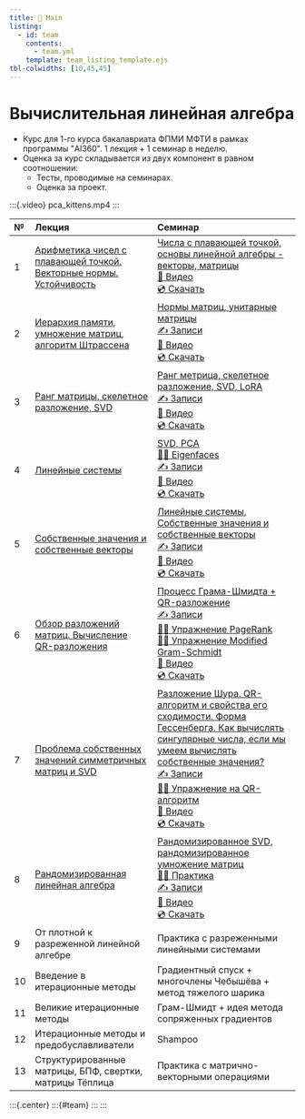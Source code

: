 ```yaml
---
title: 🏡 Main
listing:
  - id: team
    contents: 
      - team.yml
    template: team_listing_template.ejs
tbl-colwidths: [10,45,45]
---
```


# Вычислительная линейная алгебра

* Курс для 1-го курса бакалавриата ФПМИ МФТИ в рамках программы "AI360". 1 лекция + 1 семинар в неделю.
* Оценка за курс складывается из двух компонент в равном соотношении: 
  * Тесты, проводимые на семинарах.
  * Оценка за проект.

:::{.video}
pca_kittens.mp4
:::

|  №  | Лекция | Семинар |
|:-|:-----------------|:-----------------|
|  1  |  [Арифметика чисел с плавающей точкой. Векторные нормы. Устойчивость](lectures/lecture-1/lecture-1.ipynb)  | [Числа с плавающей точкой, основы линейной алгебры - векторы, матрицы](seminars/seminar-1/seminar-1.ipynb)<br>[🎥 Видео](https://youtu.be/X2ogSK0N9c0)<br>[💿 Скачать](https://disk.yandex.ru/i/lq9VeTZQML9sbQ) |
|  2  |  [Иерархия памяти, умножение матриц, алгоритм Штрассена](lectures/lecture-2/lecture-2.ipynb) |   [Нормы матриц, унитарные матрицы](seminars/2.pdf)<br>[✍️ Записи](notes/2.pdf)<br>[🎥 Видео](https://youtu.be/Bseq7NfsXV0)<br>[💿 Скачать](https://disk.yandex.ru/i/ckCwborduGIchA) |
|  3  | [Ранг матрицы, скелетное разложение, SVD](lectures/lecture-3/lecture-3.ipynb) |  [Ранг метрица, скелетное разложение, SVD, LoRA](seminars/3.pdf) <br>[✍️ Записи](notes/3.pdf)<br>[🎥 Видео](https://youtu.be/zTYHvfF54sY)<br>[💿 Скачать](https://disk.yandex.ru/i/diMn-tLq0Or3jw) |
|  4  | [Линейные системы](lectures/lecture-4/lecture-4.ipynb) | [SVD, PCA](seminars/4.pdf) <br>[👨‍💻 Eigenfaces](files/Eigenfaces_exercise.ipynb) <br>[✍️ Записи](notes/4.pdf)<br>[🎥 Видео](https://youtu.be/cAplBDXAGZc) <br>[💿 Скачать](https://disk.yandex.com/i/CdTTk2VOPI9R5A) |
|  5  | [Собственные значения и собственные векторы](lectures/lecture-5/lecture-5.ipynb)| [Линейные системы, Собственные значения и собственные векторы](seminars/5.pdf) <br>[✍️ Записи](notes/5.pdf)<br>[🎥 Видео](https://youtu.be/JM9ZGUMuuXo)<br>[💿 Скачать](https://disk.yandex.ru/i/kPRGCAL9g8dFXA) |
|  6  | [Обзор разложений матриц. Вычисление QR-разложения](lectures/lecture-6/lecture-6.ipynb) | [Процесс Грама-Шмидта + QR-разложение](seminars/6.pdf) <br> [✍️ Записи](notes/4.pdf)<br> [👨‍💻 Упражнение PageRank](https://colab.research.google.com/github/MerkulovDaniil/optim/blob/master/assets/Notebooks/PageRank_exercise_ru.ipynb) <br>[👨‍💻 Упражнение Modified Gram-Schmidt](https://colab.research.google.com/github/MerkulovDaniil/nla360/blob/master/files/qr_exercise.ipynb) <br>[🎥 Видео](https://youtu.be/rwGKZbKHs0M)<br>[💿 Скачать](https://disk.yandex.com/d/Q7g4RQSYDq6ZiA) |
|  7  |  [Проблема собственных значений симметричных матриц и SVD](lectures/lecture-7/lecture-7.ipynb)  | [Разложение Шура. QR-алгоритм и свойства его сходимости. Форма Гессенберга. Как вычислять сингулярные числа, если мы умеем вычислять собственные значения?](seminars/7.pdf) <br> [✍️ Записи](notes/7.pdf)<br> [👨‍💻 Упражнение на QR-алгоритм](https://colab.research.google.com/github/MerkulovDaniil/nla360/blob/main/files/qr_alg_exercise.ipynb) <br>[🎥 Видео](https://youtu.be/RAABMjfPOp8)<br>[💿 Скачать](https://disk.yandex.com/i/BXfh4JoHIz0VFA)  |
|  8  | [Рандомизированная линейная алгебра](lectures/lecture-8/lecture-8.ipynb) | [Рандомизированное SVD, рандомизированное умножение матриц](seminars/8.pdf) <br> [👨‍💻 Практика](https://colab.research.google.com/github/MerkulovDaniil/nla360/blob/main/files/randomized_la.ipynb) <br> [✍️ Записи](notes/8.pdf)<br> [🎥 Видео](https://youtu.be/dQcxBFwosrw)<br>[💿 Скачать](https://disk.yandex.ru/i/OAN1Vut_Y3sLzA) |
|  9  |   От плотной к разреженной линейной алгебре|  Практика с разреженными линейными системами   |
| 10  | Введение в итерационные методы  |Градиентный спуск + многочлены Чебышёва + метод тяжелого шарика |
| 11  |  Великие итерационные методы|   Грам-Шмидт + идея метода сопряженных градиентов   |
| 12  |   Итерационные методы и предобуславливатели   |Shampoo |
| 13  |  Структурированные матрицы, БПФ, свертки, матрицы Тёплица   | Практика с матрично-векторными операциями  |

:::{.center}
:::{#team}
:::
:::